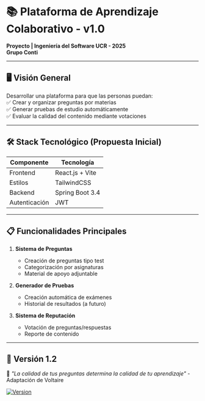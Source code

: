 # 📚 Plataforma de Aprendizaje Colaborativo - v1.0
**Proyecto  | Ingeniería del Software UCR - 2025**  
**Grupo Conti**

---

## 🖥️ **Visión General**
Desarrollar una plataforma para que las personas puedan:  
✅ Crear y organizar preguntas por materias  
✅ Generar pruebas de estudio automáticamente  
✅ Evaluar la calidad del contenido mediante votaciones

---

## 🛠️ **Stack Tecnológico (Propuesta Inicial)**
| Componente       | Tecnología       |
|-----------------|------------------|
| Frontend        | React.js + Vite  |
| Estilos         | TailwindCSS      |
| Backend         | Spring Boot 3.4  |
| Autenticación   | JWT              |

---

## 📋 **Funcionalidades Principales**
1. **Sistema de Preguntas**
    - Creación de preguntas tipo test
    - Categorización por asignaturas
    - Material de apoyo adjuntable

2. **Generador de Pruebas**
    - Creación automática de exámenes
    - Historial de resultados  (a futuro)

3. **Sistema de Reputación**
    - Votación de preguntas/respuestas
    - Reporte de contenido

---
## 🔄 **Versión 1.2**


📌 *"La calidad de tus preguntas determina la calidad de tu aprendizaje"* - Adaptación de Voltaire

[![Version](https://img.shields.io/badge/Version-v1.0-blue)]()
